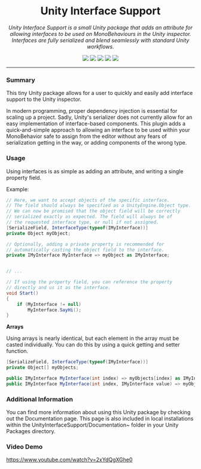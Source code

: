 <h1 align="center">Unity Interface Support</h1>
<p align="center"><i>Unity Interface Support is a small Unity package that adds an attribute for allowing interfaces to be used on MonoBehaviours in the Unity inspector. Interfaces are fully serialized and blend seamlessly with standard Unity workflows.</i></p>

<p align="center">
  <img src="https://img.shields.io/github/license/Wraithaven-UnityTools/Unity-Interface-Support" />
  <img src="https://img.shields.io/github/repo-size/Wraithaven-UnityTools/Unity-Interface-Support" />
  <img src="https://img.shields.io/github/issues/Wraithaven-UnityTools/Unity-Interface-Support" />
  <img src="https://img.shields.io/github/v/release/Wraithaven-UnityTools/Unity-Interface-Support?include_prereleases" />
  <a href="https://openupm.com/packages/net.wraithavengames.unityinterfacesupport/"><img src="https://img.shields.io/npm/v/net.wraithavengames.unityinterfacesupport?label=openupm&registry_uri=https://package.openupm.com" /></a>
</p>

---

### Summary

This tiny Unity package allows for a user to quickly and easily add interface support to the Unity inspector.

In modern programming, proper dependency injection is essential for scaling up a project. Sadly, Unity's serializer does not currently allow for an easy implementation of interface-based components. This plugin adds a quick-and-simple approach to allowing an interface to be used within your MonoBehavior safe to assign from the editor without any fears of serialization getting in the way, or adding components of the wrong type.

### Usage

Using interfaces is as simple as adding an attribute, and writing a single property field.

Example:

```cs
// Here, we want to accept objects of the specific interface.
// The field should always be specified as a UnityEngine.Object type.
// We can now be promised that the object field will be correctly
// serialized exactly as expected. The field will always be of
// the requested interface type, or null if not assigned.
[SerializeField, InterfaceType(typeof(IMyInterface))]
private Object myObject;

// Optionally, adding a private property is recommended for
// automatically casting the object field to the interface.
private IMyInterface MyInterface => myObject as IMyInterface;


// ...

// If using the property field, you can reference the property
// directly and us it as the interface.
void Start()
{
    if (MyInterface != null)
        MyInterface.SayHi();
}
```

**Arrays**

Using arrays is nearly identical, but each element in the array must be casted individually. You can do this by using a quick getting and setter function.

```cs
[SerializeField, InterfaceType(typeof(IMyInterface))]
private Object[] myObjects;

public IMyInterface MyInterface(int index) => myObjects[index] as IMyInterface;
public IMyInterface MyInterface(int index, IMyInterface value) => myObjects[index] = value;
```

### Additional Information

You can find more information about using this Unity package by checking out the Documentation page. This page is also included in local installations within the UnityInterfaceSupport/Documentation~ folder in your Unity Packages directory.

### Video Demo

https://www.youtube.com/watch?v=2xYdQgXGhe0
